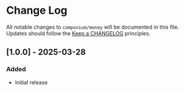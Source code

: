 # Change Log

All notable changes to `componium/money` will be documented in this file. 
Updates should follow the [Keep a CHANGELOG](http://keepachangelog.com/) principles.

## [1.0.0] - 2025-03-28

### Added

* Initial release
